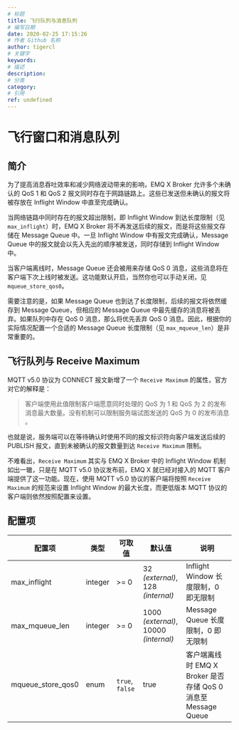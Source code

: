 ```yaml
---
# 标题
title: 飞行队列与消息队列
# 编写日期
date: 2020-02-25 17:15:26
# 作者 Github 名称
author: tigercl
# 关键字
keywords:
# 描述
description:
# 分类
category: 
# 引用
ref: undefined
---
```


# 飞行窗口和消息队列

## 简介

为了提高消息吞吐效率和减少网络波动带来的影响，EMQ X Broker 允许多个未确认的 QoS 1 和 QoS 2 报文同时存在于网路链路上。这些已发送但未确认的报文将被存放在 Inflight Window 中直至完成确认。

当网络链路中同时存在的报文超出限制，即 Inflight Window 到达长度限制（见 `max_inflight`）时，EMQ X Broker 将不再发送后续的报文，而是将这些报文存储在 Message Queue 中。一旦 Inflight Window 中有报文完成确认，Message Queue 中的报文就会以先入先出的顺序被发送，同时存储到 Inflight Window 中。

当客户端离线时，Message Queue 还会被用来存储 QoS 0 消息，这些消息将在客户端下次上线时被发送。这功能默认开启，当然你也可以手动关闭，见 `mqueue_store_qos0`。

需要注意的是，如果 Message Queue 也到达了长度限制，后续的报文将依然缓存到 Message Queue，但相应的 Message Queue 中最先缓存的消息将被丢弃。如果队列中存在 QoS 0 消息，那么将优先丢弃 QoS 0 消息。因此，根据你的实际情况配置一个合适的 Message Queue 长度限制（见 `max_mqueue_len`）是非常重要的。

## 飞行队列与 Receive Maximum

MQTT v5.0 协议为 CONNECT 报文新增了一个 `Receive Maximum` 的属性，官方对它的解释是：
> 客户端使用此值限制客户端愿意同时处理的 QoS 为 1 和 QoS 为 2 的发布消息最大数量。没有机制可以限制服务端试图发送的 QoS 为 0 的发布消息 。

也就是说，服务端可以在等待确认时使用不同的报文标识符向客户端发送后续的 PUBLISH 报文，直到未被确认的报文数量到达 `Receive Maximum` 限制。

不难看出，`Receive Maximum` 其实与 EMQ X Broker 中的 Inflight Window 机制如出一辙，只是在 MQTT v5.0 协议发布前，EMQ X 就已经对接入的 MQTT 客户端提供了这一功能。现在，使用 MQTT v5.0 协议的客户端将按照 `Receive Maximum` 的规范来设置 Inflight Window 的最大长度，而更低版本 MQTT 协议的客户端则依然按照配置来设置。

## 配置项

| 配置项            | 类型    | 可取值            | 默认值                                     | 说明                                                   |
| ----------------- | ------- | ----------------- | ------------------------------------------ | ------------------------------------------------------ |
| max_inflight      | integer | >= 0              | 32 *(external)*,<br /> 128 *(internal)*    | Inflight Window 长度限制，0 即无限制                    |
| max_mqueue_len    | integer | >= 0              | 1000 *(external)*,<br />10000 *(internal)* | Message Queue 长度限制，0 即无限制                     |
| mqueue_store_qos0 | enum    | `true`, `false`   | true                                       | 客户端离线时 EMQ X Broker 是否存储 QoS 0 消息至 Message Queue |







